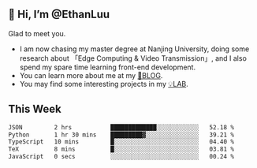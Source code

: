## 👋 Hi, I’m @EthanLuu

Glad to meet you.

- I am now chasing my master degree at Nanjing University, doing some research about 「Edge Computing & Video Transmission」, and I also spend my spare time learning front-end development.
- You can learn more about me at my [📝BLOG](https://blog.ethanloo.cn).
- You may find some interesting projects in my [💡LAB](https://lab.ethanloo.cn).

## This Week
<!--START_SECTION:waka-->

```txt
JSON         2 hrs           █████████████░░░░░░░░░░░░   52.18 %
Python       1 hr 30 mins    █████████▓░░░░░░░░░░░░░░░   39.21 %
TypeScript   10 mins         █░░░░░░░░░░░░░░░░░░░░░░░░   04.40 %
TeX          8 mins          █░░░░░░░░░░░░░░░░░░░░░░░░   03.81 %
JavaScript   0 secs          ░░░░░░░░░░░░░░░░░░░░░░░░░   00.24 %
```

<!--END_SECTION:waka-->

